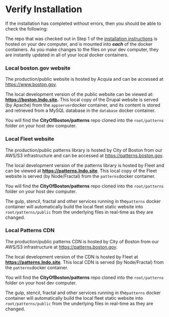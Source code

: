 # Verify Installation

If the installation has completed without errors, then you should be able to check the following:

The repo that was checked out in Step 1 of the [installation instructions](./) is hosted on your dev computer, and is mounted into _**each**_ of the docker containers.  As you make changes to the files on your dev computer, they are instantly updated in all of your local docker containers.  

### Local boston.gov website

The production/public website is hosted by Acquia and can be accessed at https://www.boston.gov.

The local development version of the public website can be viewed at: **https://boston.lndo.site.**  This local copy of the Drupal website is served \(by Apache\) from the `appserver`docker container, and its content is stored and retrieved from a MySQL database in the `database` docker container.

You will find the **CityOfBoston/patterns** repo cloned into the `root/patterns` folder on your host dev computer.

### Local Fleet website

The production/public patterns library is hosted by City of Boston from our AWS/S3 infrastructure and can be accessed at https://patterns.boston.gov.

The local development version of the patterns library is hosted by Fleet and can be viewed at **https://patterns.lndo.site**. This local copy of the Fleet website is served \(by Node/Fractal\) from the `patterns`docker container.

You will find the **CityOfBoston/patterns** repo cloned into the `root/patterns` folder on your host dev computer.

The gulp, stencil, fractal and other services running in the`patterns` docker container will automatically build the local fleet static website into `root/patterns/public` from the underlying files in real-time as they are changed.

### Local Patterns CDN

The production/public patterns CDN is hosted by City of Boston from our AWS/S3 infrastructure at https://patterns.boston.gov.

The local development version of the CDN is hosted by Fleet at **https://patterns.lndo.site**. This local CDN is served \(by Node/Fractal\) from the `patterns`docker container.

You will find the **CityOfBoston/patterns** repo cloned into the `root/patterns` folder on your host dev computer.

The gulp, stencil, fractal and other services running in the`patterns` docker container will automatically build the local fleet static website into `root/patterns/public` from the underlying files in real-time as they are changed.

